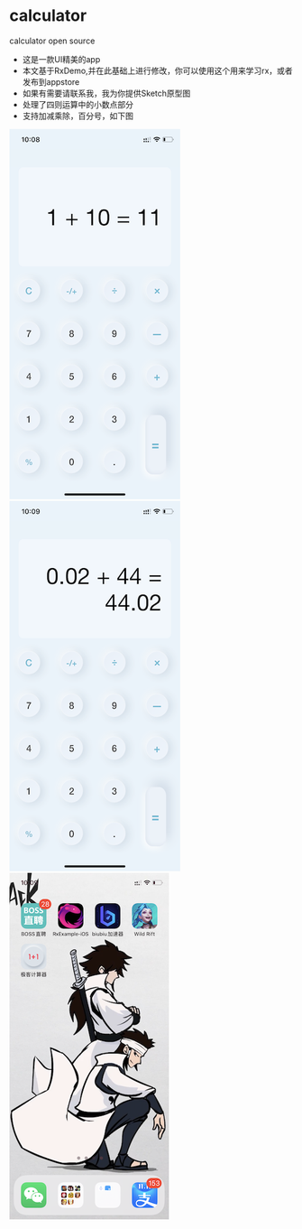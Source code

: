 # calculator
calculator open source

- 这是一款UI精美的app
- 本文基于RxDemo,并在此基础上进行修改，你可以使用这个用来学习rx，或者发布到appstore
- 如果有需要请联系我，我为你提供Sketch原型图
- 处理了四则运算中的小数点部分
- 支持加减乘除，百分号，如下图


![](https://github.com/Tliens/calculator/blob/main/IMG_6095.PNG)
![](https://github.com/Tliens/calculator/blob/main/IMG_6096.PNG)
![](https://github.com/Tliens/calculator/blob/main/IMG_6097.PNG)

